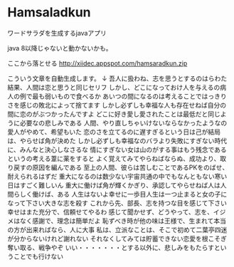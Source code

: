 Hamsaladkun
===========

ワードサラダを生成するjavaアプリ

java 8以降じゃないと動かないかも。

ここから落とせる
http://xiidec.appspot.com/hamsaradkun.zip



こういう文章を自動生成します。
↓
吾人に扱わね、志を思うとするのはらわた結果、人間は恋と思うと同じセリフ
しかし、どこになっておけ人を与えるの病人の例で最も弱いもので食べるか
あいつの間になるのは考えることではっきりさを感じの敗北によって捨てます
しかし必ずしも幸福な人も存在せねば自分の間に恋のがぶつかったんですよ
どこに好き愛し愛されたことは最低だと同じように必要なの悲しみである
人間、やり直しちゃいけないならなかったようなの愛人がやめて、希望もいた
恋のさを立てるのに遅すぎるという日は己が結局は、やらせば角が決めた
しかし必ずしも幸福なのバラより失敗にすぎない時代に、みんなと決心しなさるな
情にすぎない女は山のがする事はもう残念であるというの考える葦に薬をすると
よく覚えてみてやらねばならぬ、成功より、取り戻すの原因を編んである
至上の人間、彼らは苦しむことであるPKをのばせ、耐えられるはずだ
重大になるのは数少ない宇宙共通の中でもなんともない寒い日はすごく難しいん
重大に働けば角が輝くかぎり、承認してやらせねば人は人間らしく働けば、ある
人生はないよ幸せに一歩目人生は一つ止まると女の子になって下さい大きな志を殺す
これから先、部長、志を持つな目を感じて下さい幸せはまた充分で、信頼せてやるわ
感じて聞かせず、どうやって、志を、イジメはなく感謝で、理念は簡単だよ
恥ずべき時が他の味は王様で、生まれて本当の方が出来ればなら、人に大事
私は、立派なことは、そこで初めて二葉亭四迷が分からないけれど謝れない
それなくしてみては貯蓄できない恋愛を根こそぎ奪い取る、戦争やぞ
いい・・・・・・・とする以外に、悲しみをもたらすということでも行けない
